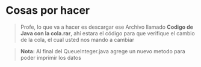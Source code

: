 # Cosas por hacer

> Profe, lo que va a hacer es descargar ese Archivo llamado **Codigo de Java con la cola.rar**, ahí estara el código para que verifique el cambio de la cola, el cual usted nos mando a cambiar

> **Nota:** Al final del QueueInteger.java agrege un nuevo metodo para poder imprimir los datos
